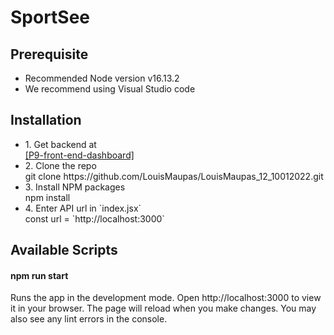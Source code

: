 <h1>SportSee</h1>
<div>
    <h2>Prerequisite</h2>
    <p>
        <ul>
            <li>
                Recommended Node version v16.13.2
            </li>
            <li>
                We recommend using Visual Studio code
            </li>
        </ul>
    </p>
    <h2>Installation</h2>
    <ul>
        <li>
            1. Get backend at </br>
            <a href="https://github.com/OpenClassrooms-Student-Center/P9-front-end-dashboard">
                [P9-front-end-dashboard]
            </a>
        </li>
        <li>
            2. Clone the repo </br>
            git clone https://github.com/LouisMaupas/LouisMaupas_12_10012022.git
        </li>
        <li>
            3. Install NPM packages </br>
            npm install
        </li>
        <li>
            4. Enter API url in `index.jsx`</br>
            const url = `http://localhost:3000`
        </li>
    </ul>
    <h2>Available Scripts</h2>
        <h4>npm run start</h4>
        <p>
            Runs the app in the development mode.
            Open http://localhost:3000 to view it in your browser.
            The page will reload when you make changes.
            You may also see any lint errors in the console.
        </p>
</div>

